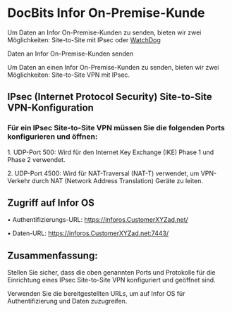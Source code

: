 # DocBits Infor On-Premise-Kunde

Um Daten an Infor On-Premise-Kunden zu senden, bieten wir zwei Möglichkeiten: Site-to-Site mit IPsec oder [WatchDog](../../end-user-and-partner-section/end-user-section/how-to-import-documents/watchdog.md)

Daten an Infor On-Premise-Kunden senden

Um Daten an einen Infor On-Premise-Kunden zu senden, bieten wir zwei Möglichkeiten: Site-to-Site VPN mit IPsec.

## IPsec (Internet Protocol Security) Site-to-Site VPN-Konfiguration

### Für ein IPsec Site-to-Site VPN müssen Sie die folgenden Ports konfigurieren und öffnen:

1\. UDP-Port 500: Wird für den Internet Key Exchange (IKE) Phase 1 und Phase 2 verwendet.

2\. UDP-Port 4500: Wird für NAT-Traversal (NAT-T) verwendet, um VPN-Verkehr durch NAT (Network Address Translation) Geräte zu leiten.

## Zugriff auf Infor OS

• Authentifizierungs-URL: https://inforos.CustomerXYZad.net/

• Daten-URL: https://inforos.CustomerXYZad.net:7443/

## Zusammenfassung:

Stellen Sie sicher, dass die oben genannten Ports und Protokolle für die Einrichtung eines IPsec Site-to-Site VPN konfiguriert und geöffnet sind.

Verwenden Sie die bereitgestellten URLs, um auf Infor OS für Authentifizierung und Daten zuzugreifen.
